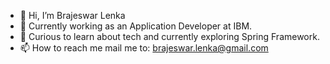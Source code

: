 - 👋 Hi, I’m Brajeswar Lenka
- 👀 Currently working as an Application Developer at IBM.
- 🌱 Curious to learn about tech and currently exploring Spring Framework.
- 📫 How to reach me mail me to: brajeswar.lenka@gmail.com

<!---
brajeswar009/brajeswar009 is a ✨ special ✨ repository because its `README.md` (this file) appears on your GitHub profile.
You can click the Preview link to take a look at your changes.
--->
